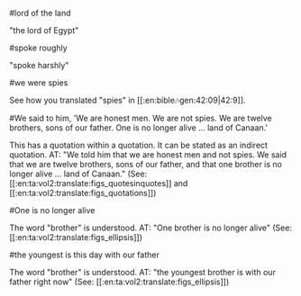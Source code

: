 #lord of the land

"the lord of Egypt"

#spoke roughly

"spoke harshly"

#we were spies

See how you translated "spies" in [[:en:bible:notes:gen:42:09|42:9]].

#We said to him, 'We are honest men. We are not spies. We are twelve brothers, sons of our father. One is no longer alive ... land of Canaan.'

This has a quotation within a quotation. It can be stated as an indirect quotation. AT: "We told him that we are honest men and not spies. We said that we are twelve brothers, sons of our father, and that one brother is no longer alive ... land of Canaan." (See: [[:en:ta:vol2:translate:figs_quotesinquotes]] and [[:en:ta:vol2:translate:figs_quotations]])

#One is no longer alive

The word "brother" is understood. AT: "One brother is no longer alive" (See: [[:en:ta:vol2:translate:figs_ellipsis]])

#the youngest is this day with our father

The word "brother" is understood. AT: "the youngest brother is with our father right now" (See: [[:en:ta:vol2:translate:figs_ellipsis]])